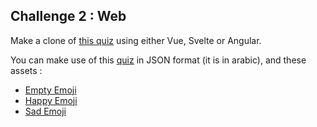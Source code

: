 
## Challenge 2 : Web

Make a clone of [this quiz](https://quizzito.com/main/quizzito/tryquiz/start/tha3lab) using either Vue, Svelte or Angular.

You can make use of this [quiz](https://quizzito.com/main/assets/try_quiz/quizzes/tha3lab.json) in JSON format (it is in arabic), and these assets :
* [Empty Emoji](https://quizzito.com/main/assets/images/quiz/emptyemoji.png)
* [Happy Emoji](https://quizzito.com/main/assets/images/quiz/happyemoji.png)
* [Sad Emoji](https://quizzito.com/main/assets/images/quiz/sademoji.png)
